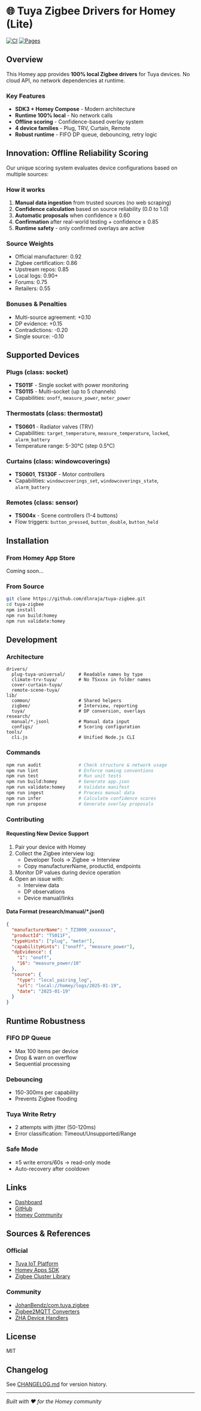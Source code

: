 # 🌐 Tuya Zigbee Drivers for Homey (Lite)

[![CI](https://github.com/dlnraja/tuya-zigbee/actions/workflows/ci.yml/badge.svg)](https://github.com/dlnraja/tuya-zigbee/actions/workflows/ci.yml)
[![Pages](https://github.com/dlnraja/tuya-zigbee/actions/workflows/pages.yml/badge.svg)](https://dlnraja.github.io/tuya-zigbee/)

## Overview

This Homey app provides **100% local Zigbee drivers** for Tuya devices. No cloud API, no network dependencies at runtime.

### Key Features
- **SDK3 + Homey Compose** - Modern architecture
- **Runtime 100% local** - No network calls
- **Offline scoring** - Confidence-based overlay system
- **4 device families** - Plug, TRV, Curtain, Remote
- **Robust runtime** - FIFO DP queue, debouncing, retry logic

## Innovation: Offline Reliability Scoring

Our unique scoring system evaluates device configurations based on multiple sources:

### How it works
1. **Manual data ingestion** from trusted sources (no web scraping)
2. **Confidence calculation** based on source reliability (0.0 to 1.0)
3. **Automatic proposals** when confidence ≥ 0.60
4. **Confirmation** after real-world testing + confidence ≥ 0.85
5. **Runtime safety** - only confirmed overlays are active

### Source Weights
- Official manufacturer: 0.92
- Zigbee certification: 0.86
- Upstream repos: 0.85
- Local logs: 0.90+
- Forums: 0.75
- Retailers: 0.55

### Bonuses & Penalties
- Multi-source agreement: +0.10
- DP evidence: +0.15
- Contradictions: -0.20
- Single source: -0.10

## Supported Devices

### Plugs (class: socket)
- **TS011F** - Single socket with power monitoring
- **TS0115** - Multi-socket (up to 5 channels)
- Capabilities: `onoff`, `measure_power`, `meter_power`

### Thermostats (class: thermostat)
- **TS0601** - Radiator valves (TRV)
- Capabilities: `target_temperature`, `measure_temperature`, `locked`, `alarm_battery`
- Temperature range: 5-30°C (step 0.5°C)

### Curtains (class: windowcoverings)
- **TS0601**, **TS130F** - Motor controllers
- Capabilities: `windowcoverings_set`, `windowcoverings_state`, `alarm_battery`

### Remotes (class: sensor)
- **TS004x** - Scene controllers (1-4 buttons)
- Flow triggers: `button_pressed`, `button_double`, `button_held`

## Installation

### From Homey App Store
Coming soon...

### From Source
```bash
git clone https://github.com/dlnraja/tuya-zigbee.git
cd tuya-zigbee
npm install
npm run build:homey
npm run validate:homey
```

## Development

### Architecture
```
drivers/
  plug-tuya-universal/     # Readable names by type
  climate-trv-tuya/        # No TSxxxx in folder names
  cover-curtain-tuya/
  remote-scene-tuya/
lib/
  common/                  # Shared helpers
  zigbee/                  # Interview, reporting
  tuya/                    # DP conversion, overlays
research/
  manual/*.jsonl           # Manual data input
  configs/                 # Scoring configuration
tools/
  cli.js                   # Unified Node.js CLI
```

### Commands
```bash
npm run audit              # Check structure & network usage
npm run lint               # Enforce naming conventions
npm run test               # Run unit tests
npm run build:homey        # Generate app.json
npm run validate:homey     # Validate manifest
npm run ingest             # Process manual data
npm run infer              # Calculate confidence scores
npm run propose            # Generate overlay proposals
```

### Contributing

#### Requesting New Device Support
1. Pair your device with Homey
2. Collect the Zigbee interview log:
   - Developer Tools → Zigbee → Interview
   - Copy manufacturerName, productId, endpoints
3. Monitor DP values during device operation
4. Open an issue with:
   - Interview data
   - DP observations
   - Device manual/links

#### Data Format (research/manual/*.jsonl)
```json
{
  "manufacturerName": "_TZ3000_xxxxxxxx",
  "productId": "TS011F",
  "typeHints": ["plug", "meter"],
  "capabilityHints": ["onoff", "measure_power"],
  "dpEvidence": {
    "1": "onoff",
    "16": "measure_power/10"
  },
  "source": {
    "type": "local_pairing_log",
    "url": "local://homey/logs/2025-01-19",
    "date": "2025-01-19"
  }
}
```

## Runtime Robustness

### FIFO DP Queue
- Max 100 items per device
- Drop & warn on overflow
- Sequential processing

### Debouncing
- 150-300ms per capability
- Prevents Zigbee flooding

### Tuya Write Retry
- 2 attempts with jitter (50-120ms)
- Error classification: Timeout/Unsupported/Range

### Safe Mode
- ≥5 write errors/60s → read-only mode
- Auto-recovery after cooldown

## Links

- [Dashboard](https://dlnraja.github.io/tuya-zigbee/)
- [GitHub](https://github.com/dlnraja/tuya-zigbee)
- [Homey Community](https://community.homey.app/t/tuya-zigbee-app/26439)

## Sources & References

### Official
- [Tuya IoT Platform](https://developer.tuya.com/en/docs/iot)
- [Homey Apps SDK](https://apps.developer.homey.app/)
- [Zigbee Cluster Library](https://csa-iot.org/developer-resources/zigbee/)

### Community
- [JohanBendz/com.tuya.zigbee](https://github.com/JohanBendz/com.tuya.zigbee)
- [Zigbee2MQTT Converters](https://github.com/Koenkk/zigbee-herdsman-converters)
- [ZHA Device Handlers](https://github.com/zigpy/zha-device-handlers)

## License

MIT

## Changelog

See [CHANGELOG.md](CHANGELOG.md) for version history.

---

*Built with ❤️ for the Homey community*